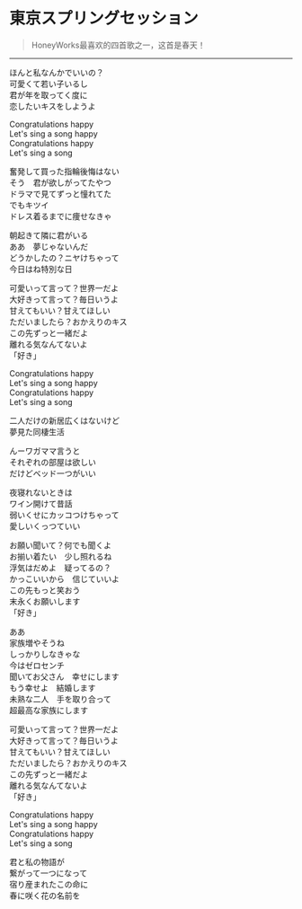 # 東京スプリングセッション

> HoneyWorks最喜欢的四首歌之一，这首是春天！

---

<div class='lyrics'>

<p>
ほんと私なんかでいいの？<br/>
可愛くて若い子いるし<br/>
君が年を取ってく度に<br/>
恋したいキスをしようよ<br/>
</p>

<p>
Congratulations happy<br/>
Let's sing a song happy<br/>
Congratulations happy<br/>
Let's sing a song<br/>
</p>

<p>
奮発して買った指輪後悔はない<br/>
そう　君が欲しがってたやつ<br/>
ドラマで見てずっと憧れてた<br/>
でもキツイ<br/>
ドレス着るまでに痩せなきゃ<br/>
</p>

<p>
朝起きて隣に君がいる<br/>
ああ　夢じゃないんだ<br/>
どうかしたの？ニヤけちゃって<br/>
今日はね特別な日<br/>
</p>

<p>
可愛いって言って？世界一だよ<br/>
大好きって言って？毎日いうよ<br/>
甘えてもいい？甘えてほしい<br/>
ただいましたら？おかえりのキス<br/>
この先ずっと一緒だよ<br/>
離れる気なんてないよ<br/>
「好き」<br/>
</p>

<p>
Congratulations happy<br/>
Let's sing a song happy<br/>
Congratulations happy<br/>
Let's sing a song<br/>
</p>

<p>
二人だけの新居広くはないけど<br/>
夢見た同棲生活<br/>
</p>

<p>
んーワガママ言うと<br/>
それぞれの部屋は欲しい<br/>
だけどベッド一つがいい<br/>
</p>

<p>
夜寝れないときは<br/>
ワイン開けて昔話<br/>
弱いくせにカッコつけちゃって<br/>
愛しいくっつていい<br/>
</p>

<p>
お願い聞いて？何でも聞くよ<br/>
お揃い着たい　少し照れるね<br/>
浮気はだめよ　疑ってるの？<br/>
かっこいいから　信じていいよ<br/>
この先もっと笑おう<br/>
末永くお願いします<br/>
「好き」<br/>
</p>

<p>
ああ<br/>
家族増やそうね<br/>
しっかりしなきゃな<br/>
今はゼロセンチ<br/>
聞いてお父さん　幸せにします<br/>
もう幸せよ　結婚します<br/>
未熟な二人　手を取り合って<br/>
超最高な家族にします<br/>
</p>

<p>
可愛いって言って？世界一だよ<br/>
大好きって言って？毎日いうよ<br/>
甘えてもいい？甘えてほしい<br/>
ただいましたら？おかえりのキス<br/>
この先ずっと一緒だよ<br/>
離れる気なんてないよ<br/>
「好き」<br/>
</p>

<p>
Congratulations happy<br/>
Let's sing a song happy<br/>
Congratulations happy<br/>
Let's sing a song<br/>
</p>

<p>
君と私の物語が<br/>
繋がって一つになって<br/>
宿り産まれたこの命に<br/>
春に咲く花の名前を<br/>
</p>

</div>
